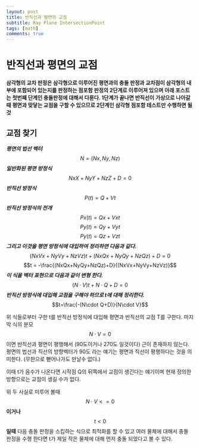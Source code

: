 ```yaml
---
layout: post
title: 반직선과 평면의 교점 
subtitle: Ray Plane IntersectionPoint
tags: [math]
comments: true
---
```

# 반직선과 평면의 교점 

**삼각형의 교차 판정은 삼각형으로 이루어진 평면과의 충돌 판정과 교차점이 삼각형의 내부에 포함되어 있는지를 판정하는 점포함 판정의 2단계로 이루어져 있으며 
아래 포스트는 첫번째 단계인 충돌판정에 대해서 다룬다. 1단계가 끝나면
반직선이 가상으로 나아갈때 평면과 맞닿는 교점을 구할 수 있으므로 2단계인 삼각형 점포함 테스트만 수행하면 될것**

## 교점 찾기
***평면의 법선 벡터***  $$N=(Nx,Ny,Nz)$$
***일반화된 평면 방정식***
$$NxX+NyY+NzZ+D=0$$
***반직선 방정식***
$$P(t) = Q+Vt$$
***반직선 방정식의 전개***
$$Px(t)=Qx+Vxt$$
$$Py(t)=Qy+Vyt$$
$$Py(t)=Qz+Vzt$$
***그리고 이것을 평면 방정식에 대입하여 정리하면 다음과 같다.***
$$(NxVx+NyVy+NzVz)t + (NxQx+NyQy+NzQz) +D =0$$
$$t = -\frac{(NxQx+NyQy+NzQz)+D}{(NxVx+NyVy+NzVz)}$$
***이 식을 벡터 표현으로 다음과 같이 변형 한다.***
$$(N\cdot V)t+N\cdot Q+D=0$$
***반직선 방정식에 대입해 교점을 구해야 하므로 t에 대해 정리한다.***
$$t=\frac{-(N\cdot Q+D)}{N\cdot V}$$

위 식들로부터 구한 t를 반직선 방정식에 대입해 평면과 반직선의 교점 T를 구한다.
마지막 식의 분모 $$N\cdot V=0 $$ 이면 반직선과 평면이 평행해서 (90도이거나 270도 일것이다) 근이 존재하지 않는다. 평면의 법선과 직선의 방향벡터가 90도 라는 얘기는 평면과 직선이 평행하다는 것을 의미한다. (무한으로 뻗어나가도 만날수 없다.)

이때 t가 음수가 나온다면 시작점 Q의 뒤쪽에서 교점이 생긴다는 얘기이며 현재 정의한 방향으로는 교점이 생길 수가 없다. 

위 두 사실로 미루어 볼때 $$N\cdot V <=0$$ **이거나**$$ t<0$$
**일때**
다음 충돌 판정을 스킵하는 식으로 최적화를 할 수 있고
여러 물체에 대해서 충돌 판정을 수행 한다면 t가 제일 작은 물체에 대해 먼저 충돌 되었다고 볼 수 있다.



